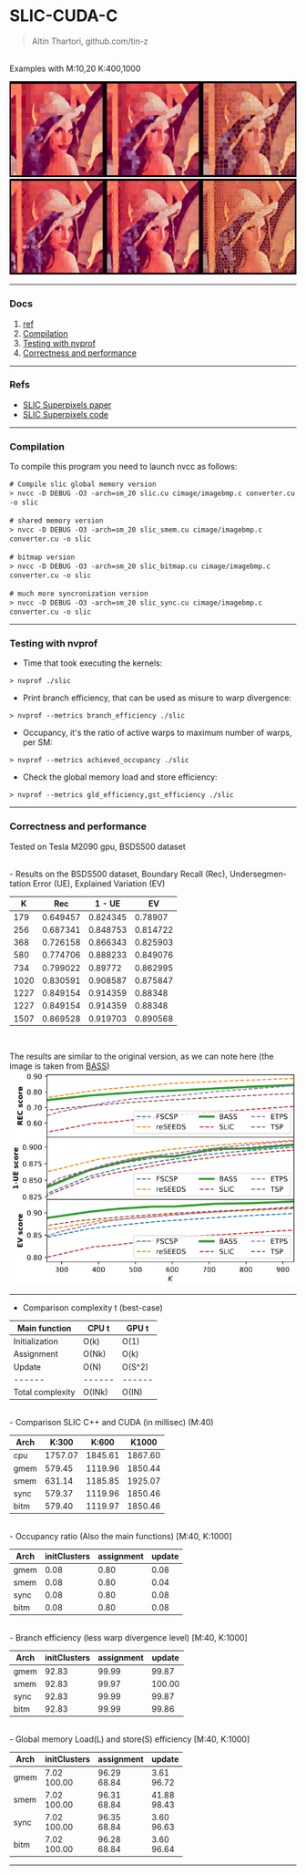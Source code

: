 # SLIC-CUDA-C

> Altin Thartori, github.com/tin-z


</br>
Examples with M:10,20 K:400,1000

![k400](images/k400.png)
![k1000](images/k1000.png)


---


### Docs ###

 1. [ref](#refs)
 2. [Compilation](#compilation)
 3. [Testing with nvprof](#testing-with-nvprof)
 4. [Correctness and performance](#correctness-and-performance)


---


### Refs ###
 - [SLIC Superpixels paper](https://www.researchgate.net/publication/225069465_SLIC_Superpixels_Compared_to_State-of-the-Art_Superpixel_Methods)
 - [SLIC Superpixels code](https://github.com/PSMM/SLIC-Superpixels)


---


### Compilation ###

To compile this program you need to launch nvcc as follows:
```
# Compile slic global memory version
> nvcc -D DEBUG -O3 -arch=sm_20 slic.cu cimage/imagebmp.c converter.cu -o slic

# shared memory version
> nvcc -D DEBUG -O3 -arch=sm_20 slic_smem.cu cimage/imagebmp.c converter.cu -o slic

# bitmap version
> nvcc -D DEBUG -O3 -arch=sm_20 slic_bitmap.cu cimage/imagebmp.c converter.cu -o slic

# much more syncronization version
> nvcc -D DEBUG -O3 -arch=sm_20 slic_sync.cu cimage/imagebmp.c converter.cu -o slic
```


---


### Testing with nvprof ###

 - Time that took executing the kernels:
```
> nvprof ./slic  
```

 - Print branch efficiency, that can be used as misure to warp divergence:
```
> nvprof --metrics branch_efficiency ./slic
```

 - Occupancy, it's the ratio of active warps to maximum number of warps, per SM:
```
> nvprof --metrics achieved_occupancy ./slic
```

 - Check the global memory load and store efficiency:
```
> nvprof --metrics gld_efficiency,gst_efficiency ./slic
```


---


### Correctness and performance ###
Tested on Tesla M2090 gpu, BSDS500 dataset


</br>
 - Results on the BSDS500 dataset, Boundary Recall (Rec), Undersegmen-tation Error (UE), Explained Variation (EV)

| K | Rec | 1 - UE | EV |
| ------ | ------ | ------ | ------ |
|  179 |  0.649457 |  0.824345 |   0.78907 |
|  256 |  0.687341 |  0.848753 |  0.814722 |
|  368 |  0.726158 |  0.866343 |  0.825903 |
|  580 |  0.774706 |  0.888233 |  0.849076 |
|  734 |  0.799022 |   0.89772 |  0.862995 |
| 1020 |  0.830591 |  0.908587 |  0.875847 |
| 1227 |  0.849154 |  0.914359 |   0.88348 |
| 1227 |  0.849154 |  0.914359 |   0.88348 |
| 1507 |  0.869528 |  0.919703 |  0.890568 |


</br>

The results are similar to the original version, as we can note here (the image is taken from [BASS](https://www.cs.bgu.ac.il/~orenfr/BASS/Uziel_ICCV_2019.pdf))
![bench](images/bench_all.png)


---


 - Comparison complexity t (best-case)

| Main function | CPU t | GPU t |
| ------ | ------ | ------ |
| Initialization | O(k) | O(1) |
| Assignment | O(Nk) | O(k) |
| Update | O(N) | O(S^2) |
| ------ | ------ | ------ |
| Total complexity | O(INk) | O(IN) |


</br>
 - Comparison SLIC C++ and CUDA (in millisec) (M:40)

| Arch | K:300 | K:600 | K1000 |
| ------ | ------ | ------ | ------ |
| cpu  |  1757.07  |  1845.61  |  1867.60  |
| gmem |  579.45   |  1119.96  |  1850.44  |
| smem |  631.14   |  1185.85  |  1925.07  |
| sync |  579.37   |  1119.96  |  1850.46  |
| bitm |  579.40   |  1119.97  |  1850.46  |


</br>
 - Occupancy ratio (Also the main functions) [M:40, K:1000]

| Arch | initClusters | assignment | update |
| ------ | ------ | ------ | ------ |
| gmem | 0.08 | 0.80 | 0.08 |
| smem | 0.08 | 0.80 | 0.04 |
| sync | 0.08 | 0.80 | 0.08 |
| bitm | 0.08 | 0.80 | 0.08 |


</br>
 - Branch efficiency (less warp divergence level) [M:40, K:1000]

| Arch | initClusters | assignment | update |
| ------ | ------ | ------ | ------ |
| gmem | 92.83 | 99.99 | 99.87  |
| smem | 92.83 | 99.97 | 100.00 |
| sync | 92.83 | 99.99 | 99.87  |
| bitm | 92.83 | 99.99 | 99.86  |
 

</br>
 - Global memory Load(L) and store(S) efficiency [M:40, K:1000]

| Arch | initClusters | assignment | update |
| ------ | ------ | ------ | ------ |
| gmem | 7.02 </br> 100.00 | 96.29 </br> 68.84 | 3.61 </br> 96.72 |
| smem | 7.02 </br> 100.00 | 96.31 </br> 68.84 | 41.88 </br> 98.43 |
| sync | 7.02 </br> 100.00 | 96.35 </br> 68.84 | 3.60 </br> 96.63 |
| bitm | 7.02 </br> 100.00 | 96.28 </br> 68.84 | 3.60 </br> 96.64 |


---


